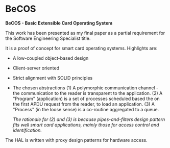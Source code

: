 # BeCOS
**BeCOS - Basic Extensible Card Operating System**

This work has been presented as my final paper as a partial requirement for the Software Engineering Specialist title.

It is a proof of concept for smart card operating systems. Highlights are:

* A low-coupled object-based design
* Client-server oriented
* Strict alignment with SOLID principles
* The chosen abstractions
  (1) A polymorphic communication channel - the communication to the reader is transparent to the application.
  (2) A "Program" (application) is a set of processes scheduled based the on the first APDU request from the reader, to load an application.
  (3) A "Process" (in the loose sense) is a co-routine aggregated to a queue.
  
  *The rationale for (2) and (3) is because pipes-and-filters design pattern fits well smart card applications, mainly those for access control and identification.*
  

The HAL is written with proxy design patterns for hardware access.
    
    
    
